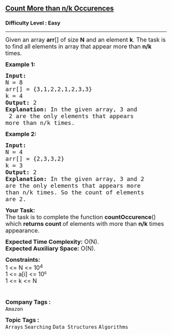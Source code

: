 <h2><a href="https://practice.geeksforgeeks.org/problems/count-element-occurences/1?page=1&sprint=94ade6723438d94ecf0c00c3937dad55&sortBy=submissions">Count More than n/k Occurences</a></h2><h3>Difficulty Level : Easy</h3><hr><div class="problems_problem_content__Xm_eO"><p><span style="font-size: 18px;">Given an array <strong>arr</strong>[] of size <strong>N</strong> and an element <strong>k</strong>. The task is to find all elements in array that appear more than <strong>n/k</strong> times.</span></p>
<p><span style="font-size: 18px;"><strong>Example 1:</strong></span></p>
<pre><span style="font-size: 18px;"><strong>Input:
</strong>N = 8
arr[] = {3,1,2,2,1,2,3,3}
k = 4
<strong>Output: </strong>2<strong>
Explanation: </strong>In the given array, 3 and
 2 are the only elements that appears 
more than n/k times.</span>
</pre>
<p><span style="font-size: 18px;"><strong>Example 2:</strong></span></p>
<pre><span style="font-size: 18px;"><strong>Input:
</strong>N = 4
arr[] = {2,3,3,2}
k = 3
<strong>Output: </strong>2<strong>
Explanation: </strong>In the given array, 3 and 2 
are the only elements that appears more 
than n/k times. So the count of elements 
are 2.</span></pre>
<p><span style="font-size: 18px;"><strong>Your Task:</strong><br>The task is to complete the function <strong>countOccurence</strong>() which <strong>returns count </strong>of elements with more than <strong>n/k</strong> times appearance.</span></p>
<p><span style="font-size: 18px;"><strong>Expected Time Complexity:</strong>&nbsp;O(N).<br><strong>Expected Auxiliary Space:</strong>&nbsp;O(N).</span></p>
<p><span style="font-size: 18px;"><strong>Constraints:</strong><br>1 &lt;= N &lt;= 10</span><sup><span style="font-size: 15px;">4</span></sup><br><span style="font-size: 18px;">1 &lt;= a[i] &lt;= 10</span><sup>6</sup><br><span style="font-size: 18px;">1 &lt;= k &lt;= N</span></p>
<p>&nbsp;</p></div><p><span style=font-size:18px><strong>Company Tags : </strong><br><code>Amazon</code>&nbsp;<br><p><span style=font-size:18px><strong>Topic Tags : </strong><br><code>Arrays</code>&nbsp;<code>Searching</code>&nbsp;<code>Data Structures</code>&nbsp;<code>Algorithms</code>&nbsp;